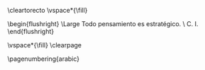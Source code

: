 \cleartorecto
\vspace*{\fill}

\begin{flushright}
\Large
Todo pensamiento es estratégico. \\
C. I.
\end{flushright}

\vspace*{\fill}
\clearpage

\pagenumbering{arabic}
